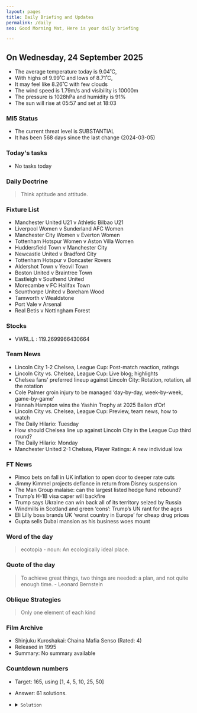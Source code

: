 ```yaml
---
layout: pages
title: Daily Briefing and Updates
permalink: /daily
seo: Good Morning Mat, Here is your daily briefing

---
```


<!-- weather_marker starts -->
## On Wednesday, 24 September 2025

- The average temperature today is 9.04˚C,
- With highs of 9.99˚C and lows of 8.71˚C,
- It may feel like 8.26˚C with few clouds
- The wind speed is 1.79m/s and visibility is 10000m
- The pressure is 1028hPa and humidity is 91%
- The sun will rise at 05:57 and set at 18:03

<!-- weather_marker ends -->

### MI5 Status
<!-- threat_marker starts -->
- The current threat level is <span class="highlighter">SUBSTANTIAL</span>
- It has been 568 days since the last change (2024-03-05)

<!-- threat_marker ends -->

### Today's tasks
<!-- task_marker starts -->
- No tasks today
<!-- task_marker ends -->

### Daily Doctrine
<!-- doctrine_marker starts -->
> Think aptitude and attitude.
<!-- doctrine_marker ends -->

### Fixture List

<!-- fixture_marker starts -->
- Manchester United U21 v Athletic Bilbao U21
- Liverpool Women v Sunderland AFC Women
- Manchester City Women v Everton Women
- Tottenham Hotspur Women v Aston Villa Women
- Huddersfield Town v Manchester City
- Newcastle United v Bradford City
- Tottenham Hotspur v Doncaster Rovers
- Aldershot Town v Yeovil Town
- Boston United v Braintree Town
- Eastleigh v Southend United
- Morecambe v FC Halifax Town
- Scunthorpe United v Boreham Wood
- Tamworth v Wealdstone
- Port Vale v Arsenal
- Real Betis v Nottingham Forest
<!-- fixture_marker ends -->

### Stocks

<!-- stocks_marker starts -->

- VWRL.L : 119.2699966430664 

<!-- stocks_marker ends -->

### Team News
<!-- news_marker starts -->

- Lincoln City 1-2 Chelsea, League Cup: Post-match reaction, ratings
- Lincoln City vs. Chelsea, League Cup: Live blog; highlights
- Chelsea fans’ preferred lineup against Lincoln City: Rotation, rotation, all the rotation
- Cole Palmer groin injury to be managed ‘day-by-day, week-by-week, game-by-game’
- Hannah Hampton wins the Yashin Trophy at 2025 Ballon d’Or!
- Lincoln City vs. Chelsea, League Cup: Preview, team news, how to watch
- The Daily Hilario: Tuesday
- How should Chelsea line up against Lincoln City in the League Cup third round?
- The Daily Hilario: Monday
- Manchester United 2-1 Chelsea, Player Ratings: A new individual low

<!-- news_marker ends -->

### FT News

<!-- ftnews_marker starts -->

- Pimco bets on fall in UK inflation to open door to deeper rate cuts
- Jimmy Kimmel projects defiance  in return from Disney suspension
- The Man Group malaise: can the largest listed hedge fund rebound?
- Trump’s H-1B visa caper will backfire
- Trump says Ukraine can win back all of its territory seized by Russia
- Windmills in Scotland and green ‘cons’: Trump’s UN rant for the ages
- Eli Lilly boss brands UK ‘worst country in Europe’ for cheap drug prices
- Gupta sells Dubai mansion as his business woes mount

<!-- ftnews_marker ends -->

### Word of the day

<!-- word_marker starts -->

 > ecotopia - noun: An ecologically ideal place.

<!-- word_marker ends -->

### Quote of the day
<!-- quote_marker starts -->

> To achieve great things, two things are needed: a plan, and not quite enough time. - Leonard Bernstein

<!-- quote_marker ends -->

### Oblique Strategies
<!-- eno_marker starts -->
> Only one element of each kind

<!-- eno_marker ends -->

### Film Archive

<!-- film_marker starts -->
- Shinjuku Kuroshakai: Chaina Mafia Senso (Rated: 4)
- Released in 1995
- Summary: No summary available
<!-- film_marker ends -->

### Countdown numbers
<!-- game_marker starts -->

- Target: 165, using [1, 4, 5, 10, 25, 50]
- Answer: 61 solutions.

- <details><summary><code>Solution</code></summary>

  Solution: ( 25 / ( 10 - 5 ) + 50 ) x ( 4 - 1 )

   </details>

<!-- game_marker ends -->
